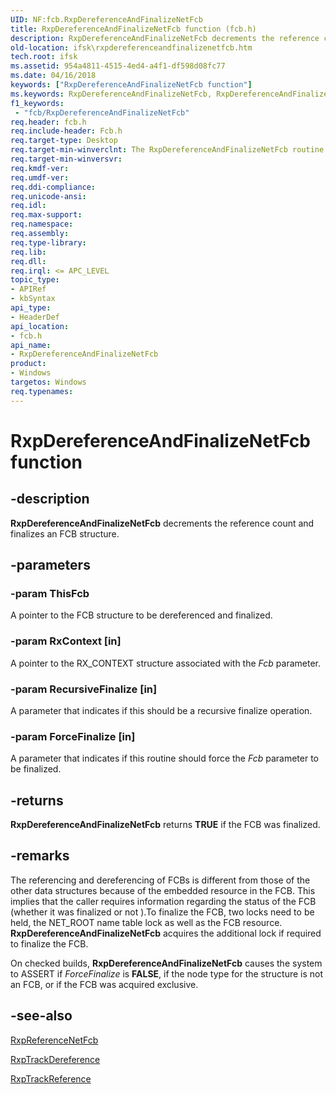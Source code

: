 ```yaml
---
UID: NF:fcb.RxpDereferenceAndFinalizeNetFcb
title: RxpDereferenceAndFinalizeNetFcb function (fcb.h)
description: RxpDereferenceAndFinalizeNetFcb decrements the reference count and finalizes an FCB structure.
old-location: ifsk\rxpdereferenceandfinalizenetfcb.htm
tech.root: ifsk
ms.assetid: 954a4811-4515-4ed4-a4f1-df598d08fc77
ms.date: 04/16/2018
keywords: ["RxpDereferenceAndFinalizeNetFcb function"]
ms.keywords: RxpDereferenceAndFinalizeNetFcb, RxpDereferenceAndFinalizeNetFcb function [Installable File System Drivers], fcb/RxpDereferenceAndFinalizeNetFcb, ifsk.rxpdereferenceandfinalizenetfcb, rxref_474f30d3-858e-4179-8236-3068a2325818.xml
f1_keywords:
 - "fcb/RxpDereferenceAndFinalizeNetFcb"
req.header: fcb.h
req.include-header: Fcb.h
req.target-type: Desktop
req.target-min-winverclnt: The RxpDereferenceAndFinalizeNetFcb routine is only available on Windows Server 2003 Service Pack 1 (SP1) and later.
req.target-min-winversvr: 
req.kmdf-ver: 
req.umdf-ver: 
req.ddi-compliance: 
req.unicode-ansi: 
req.idl: 
req.max-support: 
req.namespace: 
req.assembly: 
req.type-library: 
req.lib: 
req.dll: 
req.irql: <= APC_LEVEL
topic_type:
- APIRef
- kbSyntax
api_type:
- HeaderDef
api_location:
- fcb.h
api_name:
- RxpDereferenceAndFinalizeNetFcb
product:
- Windows
targetos: Windows
req.typenames: 
---
```


# RxpDereferenceAndFinalizeNetFcb function


## -description


<b>RxpDereferenceAndFinalizeNetFcb</b> decrements the reference count and finalizes an FCB structure.


## -parameters




### -param ThisFcb

<p>A pointer to the FCB structure to be dereferenced and finalized.</p>


### -param RxContext [in]

A pointer to the RX_CONTEXT structure associated with the <i>Fcb</i> parameter.


### -param RecursiveFinalize [in]

A parameter that indicates if this should be a recursive finalize operation.


### -param ForceFinalize [in]

A parameter that indicates if this routine should force the <i>Fcb</i> parameter to be finalized.


## -returns



<b>RxpDereferenceAndFinalizeNetFcb</b> returns <b>TRUE</b> if the FCB was finalized. 




## -remarks



The referencing and dereferencing of FCBs is different from those of the other data structures because of the embedded resource in the FCB. This implies that the caller requires information regarding the status of the FCB (whether it was finalized or not ).To finalize the FCB, two locks need to be held, the NET_ROOT name table lock as well as the FCB resource. <b>RxpDereferenceAndFinalizeNetFcb</b> acquires the additional lock if required to finalize the FCB.

On checked builds, <b>RxpDereferenceAndFinalizeNetFcb</b> causes the system to ASSERT if <i>ForceFinalize</i> is <b>FALSE</b>, if the node type for the structure is not an FCB, or if the FCB was acquired exclusive.




## -see-also




<a href="https://docs.microsoft.com/windows-hardware/drivers/ddi/fcb/nf-fcb-rxpreferencenetfcb">RxpReferenceNetFcb</a>



<a href="https://docs.microsoft.com/windows-hardware/drivers/ddi/fcb/nf-fcb-rxptrackdereference">RxpTrackDereference</a>



<a href="https://docs.microsoft.com/windows-hardware/drivers/ddi/fcb/nf-fcb-rxptrackreference">RxpTrackReference</a>
 

 

